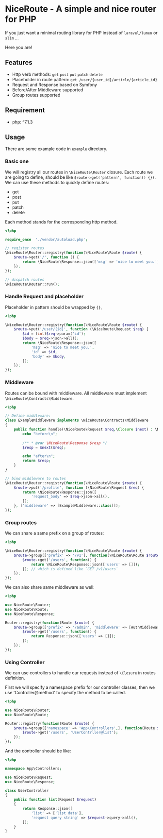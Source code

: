 # NiceRoute - A simple and nice router for PHP

If you just want a minimal routing library for PHP instead of `laravel/lumen` or `slim` ...

Here you are!

## Features

- Http verb methods: `get` `post` `put` `patch` `delete`
- Placeholder in route pattern: `get /user/{user_id}/article/{article_id}`
- Request and Response based on Symfony
- Before/After Middleware supported
- Group routes supported

## Requirement

- php: ^7.1.3

## Usage

There are some example code in `example` directory.

### Basic one

We will registry all our routes in `\NiceRoute\Router` closure.
Each route we are going to define, should be like `$route->get('pattern', function() {})`.
We can use these methods to quickly define routes:

- get
- post
- put
- patch
- delete

Each method stands for the corresponding http method.

```php
<?php

require_once  './vendor/autoload.php';

// register routes
\NiceRoute\Router::registry(function(\NiceRoute\Route $route) {
    $route->get('/', function () {
        return \NiceRoute\Response::json(['msg' => 'nice to meet you.']);
    });
});

// dispatch routes
\NiceRoute\Router::run();
```

### Handle Request and placeholder

Placeholder in pattern should be wrapped by `{}`,

```php
<?php

\NiceRoute\Router::registry(function(\NiceRoute\Route $route) {
    $route->put('/user/{id}', function (\NiceRoute\Request $req) {
        $id = (int)$req->param('id');
        $body = $req->json->all();
        return \NiceRoute\Response::json([
            'msg' => 'nice to meet you.',
            'id' => $id,
            'body' => $body,
        ]);
    });
});
```

### Middleware

Routes can be bound with middleware.
All middleware must implement `\NiceRoute\Contracts\Middleware`.

```php
<?php

// Define middleware:
class ExampleMiddleware implements \NiceRoute\Contracts\Middleware
{
    public function handle(\NiceRoute\Request $req,\Closure $next) : \NiceRoute\Response{
        echo "before\n";
        
        /** * @var \NiceRoute\Response $resp */
        $resp = $next($req);

        echo "after\n";
        return $resp;
    }
}

// bind middleware to routes
\NiceRoute\Router::registry(function(\NiceRoute\Route $route) {
    $route->put('/profile', function (\NiceRoute\Request $req) {
        return \NiceRoute\Response::json([
            'request_body' => $req->json->all(),
        ]);
    }, ['middleware' => [ExampleMiddleware::class]]);
});
```

### Group routes

We can share a same prefix on a group of routes:

```php
<?php

\NiceRoute\Router::registry(function(\NiceRoute\Route $route) {
    $route->group(['prefix' => '/v1'], function(\NiceRoute\Route $route) {
        $route->get('/users', function() {
            return \NiceRoute\Response::json(['users' => []]);
        }); // which is defined like `GET /v1/users`
    });
});
```

We can also share same middleware as well:

```php
<?php

use NiceRoute\Router;
use NiceRoute\Route;
use NiceRoute\Response;

Router::registry(function(Route $route) {
    $route->group(['prefix' => '/admin', 'middleware' => [AuthMiddleware::class]], function(Route $route) {
        $route->get('/users', function() {
            return Response::json(['users' => []]);
        });
    });
});
```

### Using Controller

We can use controllers to handle our requests instead of `\Closure` in routes definition.

First we will specify a namespace prefix for our controller classes,
then we use 'Controller@method' to specify the method to be called.

```php
<?php

use NiceRoute\Router;
use NiceRoute\Route;

Router::registry(function(Route $route) {
    $route->group(['namespace' => 'App\Controllers',], function(Route $route) {
        $route->get('/users', 'UserContrller@list');
    });
});
```

And the controller should be like:

```php
<?php

namespace App\Controllers;

use NiceRoute\Request;
use NiceRoute\Response;

class UserController
{
    public function list(Request $request)
    {
        return Response::json([
            'list' => ['list data'],
            'request query string' => $request->query->all(),
        ]);
    }
}
```
